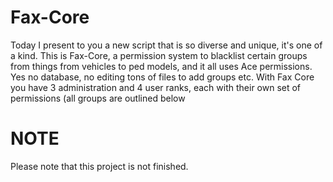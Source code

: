 # Fax-Core
Today I present to you a new script that is so diverse and unique, it's one of a kind. This is Fax-Core, a permission system to blacklist certain groups from things from vehicles to ped models, and it all uses Ace permissions. Yes no database, no editing tons of files to add groups etc. With Fax Core you have 3 administration and 4 user ranks, each with their own set of permissions (all groups are outlined below

# NOTE
Please note that this project is not finished.
